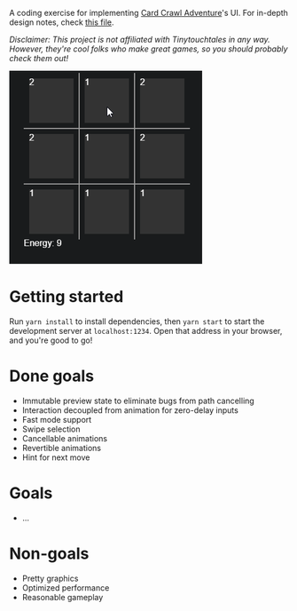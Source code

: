 A coding exercise for implementing [Card Crawl Adventure](http://adventure.cardcrawl.com)'s UI. For in-depth design
notes, check [this file](DESIGN.md).

_Disclaimer: This project is not affiliated with Tinytouchtales in any way. However, they're cool folks who make great games, so you should probably check them out!_

![UI demo](demo.gif)

# Getting started

Run `yarn install` to install dependencies, then `yarn start` to start the development server at
`localhost:1234`. Open that address in your browser, and you're good to go! 

# Done goals
- Immutable preview state to eliminate bugs from path cancelling
- Interaction decoupled from animation for zero-delay inputs
- Fast mode support
- Swipe selection
- Cancellable animations
- Revertible animations
- Hint for next move

# Goals
- ...

# Non-goals
- Pretty graphics
- Optimized performance
- Reasonable gameplay
